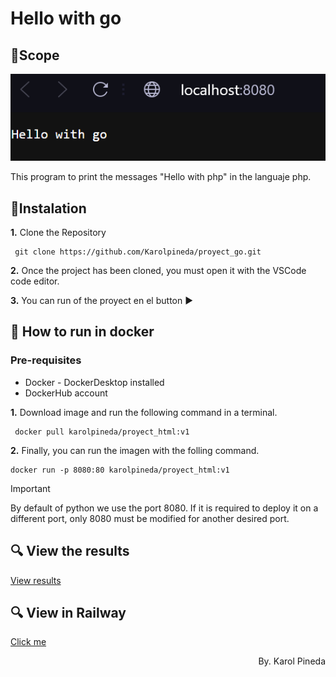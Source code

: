 # Hello with go
## 🥇Scope
<p align="center">
    <img src="./materials/results_go.png" alt="Hello from javascript">
</p>
This program to print the messages "Hello with php" in the languaje php.

## 📑Instalation
**1.** Clone the Repository
   ```
    git clone https://github.com/Karolpineda/proyect_go.git
   ```

**2.** Once the project has been cloned, you must open it with the VSCode code editor.

**3.** You can run of the proyect en el button ▶️

## 🐳 How to run in docker

### Pre-requisites
* Docker - DockerDesktop installed
* DockerHub account

**1.** Download image and run the following command in a terminal.
   ```
    docker pull karolpineda/proyect_html:v1
   ```
**2.**  Finally, you can run the imagen with the folling command.
   ```
docker run -p 8080:80 karolpineda/proyect_html:v1

   ```

> [!IMPORTANT]
> By default of python we use the port 8080. If it is required to deploy it on a different port, only 8080 must be modified for another desired port.

## 🔍 View the results
[View results](#scope)

## 🔍 View in Railway
[Click me](https://proyectgo-production.up.railway.app/)
<p align="right">
By. Karol Pineda
</p>